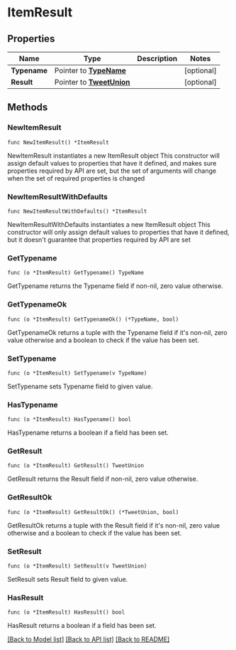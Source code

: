 # ItemResult

## Properties

Name | Type | Description | Notes
------------ | ------------- | ------------- | -------------
**Typename** | Pointer to [**TypeName**](TypeName.md) |  | [optional] 
**Result** | Pointer to [**TweetUnion**](TweetUnion.md) |  | [optional] 

## Methods

### NewItemResult

`func NewItemResult() *ItemResult`

NewItemResult instantiates a new ItemResult object
This constructor will assign default values to properties that have it defined,
and makes sure properties required by API are set, but the set of arguments
will change when the set of required properties is changed

### NewItemResultWithDefaults

`func NewItemResultWithDefaults() *ItemResult`

NewItemResultWithDefaults instantiates a new ItemResult object
This constructor will only assign default values to properties that have it defined,
but it doesn't guarantee that properties required by API are set

### GetTypename

`func (o *ItemResult) GetTypename() TypeName`

GetTypename returns the Typename field if non-nil, zero value otherwise.

### GetTypenameOk

`func (o *ItemResult) GetTypenameOk() (*TypeName, bool)`

GetTypenameOk returns a tuple with the Typename field if it's non-nil, zero value otherwise
and a boolean to check if the value has been set.

### SetTypename

`func (o *ItemResult) SetTypename(v TypeName)`

SetTypename sets Typename field to given value.

### HasTypename

`func (o *ItemResult) HasTypename() bool`

HasTypename returns a boolean if a field has been set.

### GetResult

`func (o *ItemResult) GetResult() TweetUnion`

GetResult returns the Result field if non-nil, zero value otherwise.

### GetResultOk

`func (o *ItemResult) GetResultOk() (*TweetUnion, bool)`

GetResultOk returns a tuple with the Result field if it's non-nil, zero value otherwise
and a boolean to check if the value has been set.

### SetResult

`func (o *ItemResult) SetResult(v TweetUnion)`

SetResult sets Result field to given value.

### HasResult

`func (o *ItemResult) HasResult() bool`

HasResult returns a boolean if a field has been set.


[[Back to Model list]](../README.md#documentation-for-models) [[Back to API list]](../README.md#documentation-for-api-endpoints) [[Back to README]](../README.md)


